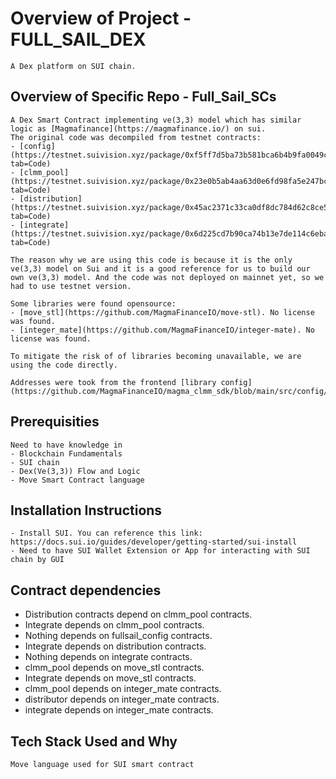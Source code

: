 # Overview of Project - FULL_SAIL_DEX

    A Dex platform on SUI chain.

## Overview of Specific Repo - Full_Sail_SCs

    A Dex Smart Contract implementing ve(3,3) model which has similar logic as [Magmafinance](https://magmafinance.io/) on sui.
    The original code was decompiled from testnet contracts:
    - [config](https://testnet.suivision.xyz/package/0xf5ff7d5ba73b581bca6b4b9fa0049cd320360abd154b809f8700a8fd3cfaf7ca?tab=Code)
    - [clmm_pool](https://testnet.suivision.xyz/package/0x23e0b5ab4aa63d0e6fd98fa5e247bcf9b36ad716b479d39e56b2ba9ff631e09d?tab=Code)
    - [distribution](https://testnet.suivision.xyz/package/0x45ac2371c33ca0df8dc784d62c8ce5126d42edd8c56820396524dff2ae0619b1?tab=Code)
    - [integrate](https://testnet.suivision.xyz/package/0x6d225cd7b90ca74b13e7de114c6eba2f844a1e5e1a4d7459048386bfff0d45df?tab=Code)

    The reason why we are using this code is because it is the only ve(3,3) model on Sui and it is a good reference for us to build our own ve(3,3) model. And the code was not deployed on mainnet yet, so we had to use testnet version.

    Some libraries were found opensource:
    - [move_stl](https://github.com/MagmaFinanceIO/move-stl). No license was found.
    - [integer_mate](https://github.com/MagmaFinanceIO/integer-mate). No license was found.

    To mitigate the risk of of libraries becoming unavailable, we are using the code directly.

    Addresses were took from the frontend [library config](https://github.com/MagmaFinanceIO/magma_clmm_sdk/blob/main/src/config/testnet.ts)

## Prerequisities

    Need to have knowledge in
    - Blockchain Fundamentals
    - SUI chain
    - Dex(Ve(3,3)) Flow and Logic
    - Move Smart Contract language

## Installation Instructions

    - Install SUI. You can reference this link: https://docs.sui.io/guides/developer/getting-started/sui-install
    - Need to have SUI Wallet Extension or App for interacting with SUI chain by GUI

## Contract dependencies

- Distribution contracts depend on clmm_pool contracts.
- Integrate depends on clmm_pool contracts.
- Nothing depends on fullsail_config contracts.
- Integrate depends on distribution contracts.
- Nothing depends on integrate contracts.
- clmm_pool depends on move_stl contracts.
- Integrate depends on move_stl contracts.
- clmm_pool depends on integer_mate contracts.
- distributor depends on integer_mate contracts.
- integrate depends on integer_mate contracts.



## Tech Stack Used and Why

    Move language used for SUI smart contract
